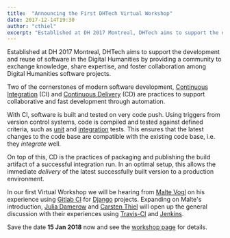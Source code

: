 ```yaml
---
title:  "Announcing the First DHTech Virtual Workshop"
date: 2017-12-14T19:30
author: "cthiel"
excerpt: "Established at DH 2017 Montreal, DHTech aims to support the development and reuse of software in the Digital Humanities by providing a community to exchange knowledge, share expertise, and foster collaboration among Digital Humanities software projects."
---
```


Established at DH 2017 Montreal, DHTech aims to support the development and reuse of software in the Digital Humanities
by providing a community to exchange knowledge, share expertise, and foster collaboration among Digital Humanities software projects.

Two of the cornerstones of modern software development, [Continuous Integration](https://en.wikipedia.org/wiki/Continuous_integration) (CI)
and [Continuous Delivery](https://en.wikipedia.org/wiki/Continuous_delivery) (CD) are practices to support collaborative and fast development through automation.

With CI, software is built and tested on very code push. Using triggers from version control systems,
code is compiled and tested against defined criteria, such as [unit](https://en.wikipedia.org/wiki/Unit_testing) and [integration](https://en.wikipedia.org/wiki/Integration_testing) tests.
This ensures that the latest changes to the code base are compatible with the existing code base, i.e. they *integrate* well.

On top of this, CD is the practices of packaging and publishing the build artifact of a successful integration run.
In an optimal setup, this allows the immediate *delivery* of the latest successfully built version to a production environment.

In our first Virtual Workshop we will be hearing from [Malte Vogl](https://github.com/maltevogl) on his experience
using [Gitlab CI](https://about.gitlab.com/features/gitlab-ci-cd/) for [Django](https://www.djangoproject.com/) projects.
Expanding on Malte's introduction, [Julia Damerow](https://github.com/jdamerow) and [Carsten Thiel](https://github.com/schildwaechter) will open up the general discussion
with their experiences using [Travis-CI](https://travis-ci.org/) and [Jenkins](https://jenkins-ci.org/).

Save the date **15 Jan 2018** now and see the [workshop page](https://diging.atlassian.net/wiki/spaces/DH2017/pages/116555785) for details.

